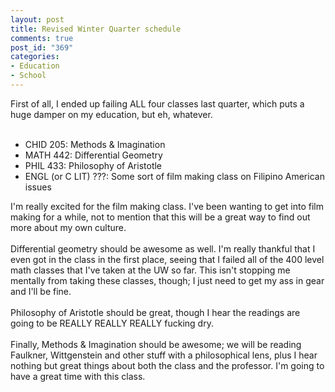 ```yaml
--- 
layout: post
title: Revised Winter Quarter schedule
comments: true
post_id: "369"
categories:
- Education
- School
---
```

First of all, I ended up failing ALL four classes last quarter, which puts a huge damper on my education, but eh, whatever.<br /><br /><ul><li>CHID 205: Methods &amp; Imagination</li><li>MATH 442: Differential Geometry</li><li>PHIL 433: Philosophy of Aristotle</li><li>ENGL (or C LIT) ???: Some sort of film making class on Filipino American issues<br /></li></ul>I'm really excited for the film making class.  I've been wanting to get into film making for a while, not to mention that this will be a great way to find out more about my own culture.<br /><br />Differential geometry should be awesome as well.  I'm really thankful that I even got in the class in the first place, seeing that I failed all of the 400 level math classes that I've taken at the UW so far.  This isn't stopping me mentally from taking these classes, though; I just need to get my ass in gear and I'll be fine.<br /><br />Philosophy of Aristotle should be great, though I hear the readings are going to be REALLY REALLY REALLY fucking dry.<br /><br />Finally, Methods &amp; Imagination should be awesome; we will be reading Faulkner, Wittgenstein and other stuff with a philosophical lens, plus I hear nothing but great things about both the class and the professor.  I'm going to have a great time with this class.
